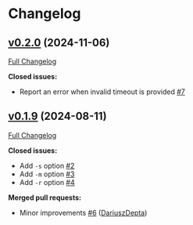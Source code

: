 # Changelog

## [v0.2.0](https://github.com/EngosSoftware/htop/tree/v0.2.0) (2024-11-06)

[Full Changelog](https://github.com/EngosSoftware/htop/compare/v0.1.9...v0.2.0)

**Closed issues:**

- Report an error when invalid timeout is provided [\#7](https://github.com/EngosSoftware/htop/issues/7)

## [v0.1.9](https://github.com/EngosSoftware/htop/tree/v0.1.9) (2024-08-11)

[Full Changelog](https://github.com/EngosSoftware/htop/compare/v0.1.8...v0.1.9)

**Closed issues:**

- Add `-s` option [\#2](https://github.com/EngosSoftware/htop/issues/2)
- Add `-m` option [\#3](https://github.com/EngosSoftware/htop/issues/3)
- Add `-r` option [\#4](https://github.com/EngosSoftware/htop/issues/4)

**Merged pull requests:**

- Minor improvements [\#6](https://github.com/EngosSoftware/htop/pull/6) ([DariuszDepta](https://github.com/DariuszDepta))
